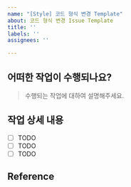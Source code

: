 ```yaml
---
name: "[Style] 코드 형식 변경 Template"
about: 코드 형식 변경 Issue Template
title: ''
labels: ''
assignees: ''

---
```


## 어떠한 작업이 수행되나요?

> 수행되는 작업에 대하여 설명해주세요.

## 작업 상세 내용

- [ ] TODO
- [ ] TODO
- [ ] TODO

## Reference
